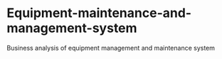 # Equipment-maintenance-and-management-system
Business analysis of equipment management and maintenance system

